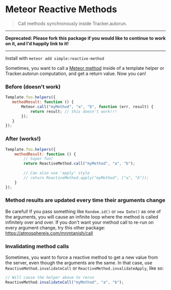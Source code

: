 # Meteor Reactive Methods

> Call methods synchronously inside Tracker.autorun.

---------------

**Deprecated: Please fork this package if you would like to continue to work on it, and I'd happily link to it!**

---------------

Install with `meteor add simple:reactive-method`

Sometimes, you want to call a [Meteor method](http://docs.meteor.com/#/full/meteor_call) inside of a template helper or Tracker.autorun computation, and get a return value. Now you can!

### Before (doesn't work)

```js
Template.foo.helpers({
   methodResult: function () {
       Meteor.call("myMethod", "a", "b", function (err, result) {
           return result; // this doesn't work!!!
       });
   } 
});
```

### After (works!)

```js
Template.foo.helpers({
    methodResult: function () {
        // Super fun!
        return ReactiveMethod.call("myMethod", "a", "b");
        
        // Can also use 'apply' style
        // return ReactiveMethod.apply("myMethod", ["a", "b"]);
    }
});
```

### Method results are updated every time their arguments change

Be careful! If you pass something like `Random.id()` or `new Date()` as one of the arguments, you will cause an infinite loop where the method is called infinitely over and over. If you don't want your method call to re-run on every argument change, try this other package: https://atmospherejs.com/mnmtanish/call

### Invalidating method calls

Sometimes, you want to force a reactive method to get a new value from the server, even though the arguments are the same. In that case, use `ReactiveMethod.invalidateCall` or `ReactiveMethod.invalidateApply`, like so:

```js
// Will cause the helper above to rerun
ReactiveMethod.invalidateCall("myMethod", "a", "b");
```
